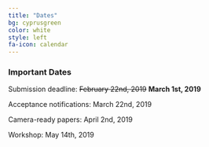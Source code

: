 ```yaml
---
title: "Dates"
bg: cyprusgreen
color: white
style: left
fa-icon: calendar
---
```


### Important Dates

Submission deadline: <s>February 22nd, 2019</s> **March 1st, 2019**

Acceptance notifications: March 22nd, 2019

Camera-ready papers: April 2nd, 2019 

Workshop: May 14th, 2019 
